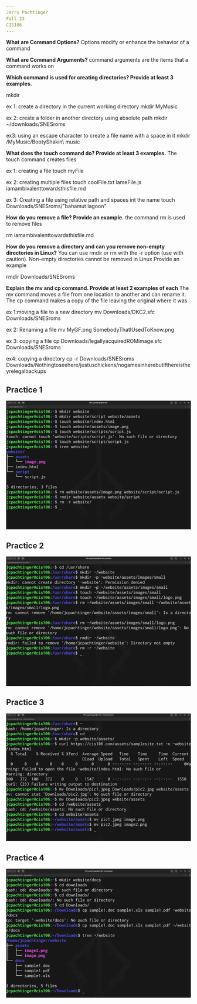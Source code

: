 ```yaml
---
Jerry Pachtinger
Fall 23
CIS106
---
```



**What are Command Options?**
Options modify or enhance the behavior of a command

**What are Command Arguments?**
command arguments are the items that a command works on

**Which command is used for creating directories? Provide at least 3 examples.**

mkdir

ex 1: create a directory in the current working directory
mkdir MyMusic

ex 2: create a folder in another directory using absolute path
mkdir ~/downloads/SNESroms

ex3: using an escape character to create a file name with a space in it
mkdir /MyMusic/BootyShakin\ music

**What does the touch command do? Provide at least 3 examples.**
The touch command creates files

ex 1: creating a file
touch myFile

ex 2: creating multiple files
touch coolFile.txt lameFile.js iamambivalenttowardsthisfile.md

ex 3: Creating a file using relative path and spaces int the name
touch Downloads/SNESroms/"bahamut lagoon"

**How do you remove a file? Provide an example.**
the command rm is used to remove files

rm iamambivalenttowardsthisfile.md

**How do you remove a directory and can you remove non-empty directories in Linux?** 
You can use rmdir or rm with the -r option (use with caution). Non-empty directories cannot be removed in Linux
Provide an example

rmdir Downloads/SNESroms

**Explain the mv and cp command. Provide at least 2 examples of each**
The mv command moves a file from one location to another and can rename it. The cp command makes a copy of the file leaving the original where it was

ex 1:moving a file to a new directory
mv Downloads/DKC2.sfc Downloads/SNESroms

ex 2: Renaming a file
mv MyGF.png SomebodyThatIUsedToKnow.png

ex 3: copying a file
cp Downloads/legallyacquiredROMimage.sfc Downloads/SNESroms

ex4: copying a directory
cp -r Downloads/SNESroms Downloads/Nothingtoseehere/justuschickens/nogamesinherebutifthereistheyrelegalbackups

## Practice 1
![](practice1.png)

## Practice 2
![](practice2.png)

## Practice 3
![](practice3.png)

## Practice 4
![](practice4.png)

